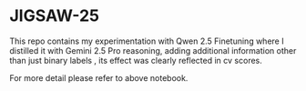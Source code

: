 # JIGSAW-25
 
This repo contains my experimentation with Qwen 2.5 Finetuning where I distilled it with Gemini 2.5 Pro reasoning, adding additional information other than just binary labels , its effect was clearly reflected in cv scores.

For more detail please refer to above notebook.
